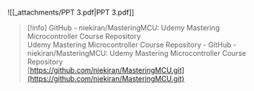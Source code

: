   

![[_attachments/PPT 3.pdf|PPT 3.pdf]]

> [!info] GitHub - niekiran/MasteringMCU: Udemy Mastering Microcontroller Course Repository  
> Udemy Mastering Microcontroller Course Repository - GitHub - niekiran/MasteringMCU: Udemy Mastering Microcontroller Course Repository  
> [https://github.com/niekiran/MasteringMCU.git](https://github.com/niekiran/MasteringMCU.git)
